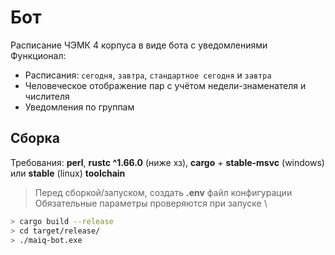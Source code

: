 # Бот
Расписание ЧЭМК 4 корпуса в виде бота с уведомлениями \
Функционал:
- Расписания: `сегодня`, `завтра`, `стандартное сегодня` и `завтра`
- Человеческое отображение пар с учётом недели-знаменателя и числителя
- Уведомления по группам

## Сборка
Требования: **perl**, **rustc ^1.66.0** (ниже хз), **cargo** + **stable-msvc** (windows) или **stable** (linux) **toolchain**

> Перед сборкой/запуском, создать **.env** файл конфигурации \
> Обязательные параметры проверяются при запуске \
```bash
> cargo build --release
> cd target/release/
> ./maiq-bot.exe
```